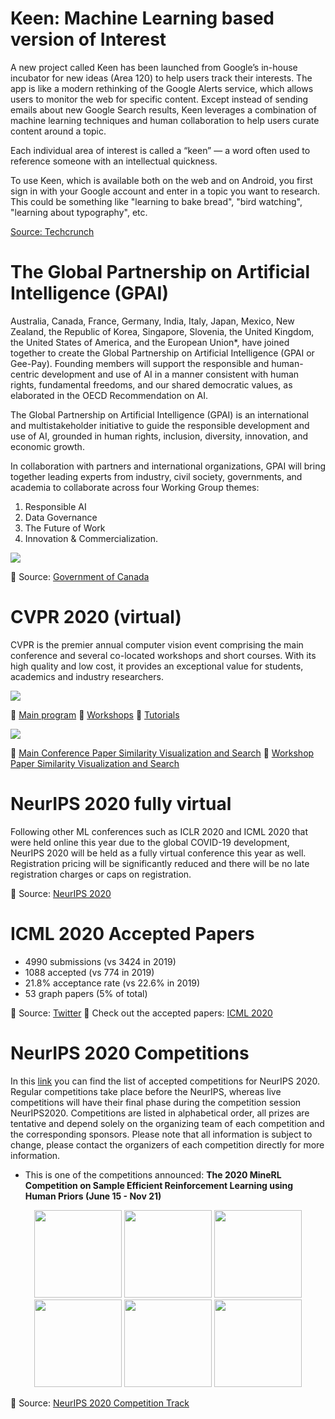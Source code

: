 # Keen: Machine Learning based version of Interest
A new project called Keen has been launched from Google’s in-house incubator for new ideas (Area 120) to help users track their interests. The app is like a modern rethinking of the Google Alerts service, which allows users to monitor the web for specific content. Except instead of sending emails about new Google Search results, Keen leverages a combination of machine learning techniques and human collaboration to help users curate content around a topic.

Each individual area of interest is called a “keen” — a word often used to reference someone with an intellectual quickness.

To use Keen, which is available both on the web and on Android, you first sign in with your Google account and enter in a topic you want to research. This could be something like "learning to bake bread", "bird watching", "learning about typography", etc.

[Source: Techcrunch](https://techcrunch.com/2020/06/18/googles-latest-experiment-is-keen-an-automated-machine-learning-based-version-of-pinterest/)

# The Global Partnership on Artificial Intelligence (GPAI)

Australia, Canada, France, Germany, India, Italy, Japan, Mexico, New Zealand, the Republic of Korea, Singapore, Slovenia, the United Kingdom, the United States of America, and the European Union*, have joined together to create the Global Partnership on Artificial Intelligence (GPAI or Gee-Pay). Founding members will support the responsible and human-centric development and use of AI in a manner consistent with human rights, fundamental freedoms, and our shared democratic values, as elaborated in the OECD Recommendation on AI.

The Global Partnership on Artificial Intelligence (GPAI) is an international and multistakeholder initiative to guide the responsible development and use of AI, grounded in human rights, inclusion, diversity, innovation, and economic growth.


In collaboration with partners and international organizations, GPAI will bring together leading experts from industry, civil society, governments, and academia to collaborate across four Working Group themes: 

1) Responsible AI
2) Data Governance
3) The Future of Work
4) Innovation & Commercialization.

[<img src="https://github.com/Machine-Learning-Tokyo/AI-ML-Newsletter/blob/master/images/GPAI.png"/>](https://www.canada.ca/en/innovation-science-economic-development/news/2020/06/joint-statement-from-founding-members-of-the-global-partnership-on-artificial-intelligence.html)




📌 Source: [Government of Canada](https://www.canada.ca/en/innovation-science-economic-development/news/2020/06/joint-statement-from-founding-members-of-the-global-partnership-on-artificial-intelligence.html)


# CVPR 2020 (virtual)

CVPR is the premier annual computer vision event comprising the main conference and several co-located workshops and short courses. With its high quality and low cost, it provides an exceptional value for students, academics and industry researchers.



[<img src="https://github.com/Machine-Learning-Tokyo/AI-ML-Newsletter/blob/master/images/CVPR2020.png"/>](http://cvpr2020.thecvf.com/program/main-conference)



📌 [Main program](http://cvpr2020.thecvf.com/program/main-conference)
📌 [Workshops](http://cvpr2020.thecvf.com/workshops-schedule)
📌 [Tutorials](http://cvpr2020.thecvf.com/program/tutorials)


[<img src="https://github.com/Machine-Learning-Tokyo/AI-ML-Newsletter/blob/master/images/CVPR2020-similarity.png"/>](https://blog.kitware.com/demos/cvpr-2020-papers/?filter=authors)



📌 [Main Conference Paper Similarity Visualization and Search](https://blog.kitware.com/demos/cvpr-2020-papers/?filter=authors)
📌 [Workshop Paper Similarity Visualization and Search](https://blog.kitware.com/demos/cvpr-2020-papers/workshops.html?filter=authors)

# NeurIPS 2020 fully virtual

Following other ML conferences such as ICLR 2020 and ICML 2020 that were held online this year due to the global COVID-19 development, NeurIPS 2020 will be held as a fully virtual conference this year as well. Registration pricing will be significantly reduced and there will be no late registration charges or caps on registration. 

📌 Source: [NeurIPS 2020](https://medium.com/@NeurIPSConf/neural-information-processing-systems-2020-is-going-virtual-6b8e5661f240)


# ICML 2020 Accepted Papers

- 4990 submissions (vs 3424 in 2019)
- 1088 accepted (vs 774 in 2019)
- 21.8% acceptance rate (vs 22.6% in 2019)
- 53 graph papers (5% of total)

📌 Source: [Twitter](https://twitter.com/SergeyI49013776/status/1267768532529557504)
📌 Check out the accepted papers: [ICML 2020](https://icml.cc/Conferences/2020/AcceptedPapersInitial)

# NeurIPS 2020 Competitions

In this [link](https://neurips.cc/Conferences/2020/CompetitionTrack) you can find the list of accepted competitions for NeurIPS 2020. Regular competitions take place before the NeurIPS, whereas live competitions will have their final phase during the competition session NeurIPS2020.  Competitions are listed in alphabetical order, all prizes are tentative and depend solely on the organizing team of each competition and the corresponding sponsors. Please note that all information is subject to change, please contact the organizers of each competition directly for more information.


- This is one of the competitions announced: **The 2020 MineRL Competition on Sample Efficient Reinforcement Learning using Human Priors (June 15 - Nov 21)**

<p align="center">
  <img src="https://github.com/Machine-Learning-Tokyo/AI-ML-Newsletter/blob/master/images/mineRL1.gif" width="140" />
  <img src="https://github.com/Machine-Learning-Tokyo/AI-ML-Newsletter/blob/master/images/mineRL2.gif" width="140" />
  <img src="https://github.com/Machine-Learning-Tokyo/AI-ML-Newsletter/blob/master/images/mineRL3.gif" width="140" />
  <img src="https://github.com/Machine-Learning-Tokyo/AI-ML-Newsletter/blob/master/images/mineRL4.gif" width="140" />
  <img src="https://github.com/Machine-Learning-Tokyo/AI-ML-Newsletter/blob/master/images/mineRL5.gif" width="140" />
  <img src="https://github.com/Machine-Learning-Tokyo/AI-ML-Newsletter/blob/master/images/mineRL6.gif" width="140" />
</p>


📌 Source: [NeurIPS 2020 Competition Track](https://neurips.cc/Conferences/2020/CompetitionTrack)


